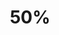 ---
layout: list
title: 50%
slug: 50_diff
description: >
  Project Euler problems that are rated at 50% difficulty.
---